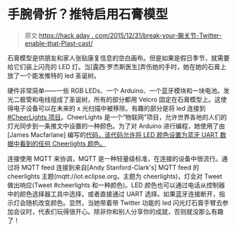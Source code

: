 # 手腕骨折？推特启用石膏模型

> 原文:[https://hack aday . com/2015/12/31/break-your-腕关节-Twitter-enable-that-Plast-cast/](https://hackaday.com/2015/12/31/break-your-wrist-twitter-enable-that-plaster-cast/)

石膏模型是供朋友和家人张贴康复信息的空白画布。但是如果是假日季节，就需要给它们装上闪亮的 LED 灯。当[露西·罗杰斯医生]弄伤她的手时，她在她的石膏上放了一个能发推特的 led 圣诞树。

硬件非常简单——一些 RGB LEDs、一个 Arduino、一个蓝牙模块和一块电池。发光二极管和电线组成了圣诞树，所有的部分都用 Velcro 固定在石膏模型上。这使得电子设备可以在未来的 x 光扫描中被移除。有趣的部分是将 led 连接到 [#CheerLights 项目](http://cheerlights.com/about/)。CheerLights 是一个“物联网”项目，允许世界各地的人们的灯光同步到一条推文中设置的一种颜色。为了对 Arduino 进行编程，她使用了由[James Macfarlane] 编写的[代码，该代码允许将 LED 颜色设置为蓝牙 UART 数据中看到的任何 Cheerlights 颜色。](https://github.com/mcflan/cheerlights)

连接使用 MQTT 来协调，MQTT 是一种轻量级标准，在连接的设备中很流行。通过将 MQTT feed 连接到来自[Andy Stanford-Clark's] MQTT feed 的 cheerlights 主题(mqtt://iot.eclipse.org，主题为 cheerlights)，灯会对 Tweet 做出响应(Tweet #cheerlights 和一种颜色)。LED 颜色也可以通过电话从控制器中的颜色选择器工具中选择，或者直接通过 UART 选择。如果蓝牙连接断开，指示灯会随机改变颜色。显然，当她带着带 Twitter 功能的 led 闪光灯石膏手臂去参加会议时，代表们玩得很开心。除非你和别人分享你的成就，否则就没那么有趣了！